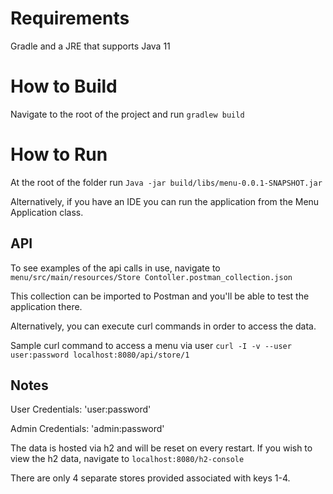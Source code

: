 # Requirements

Gradle and a JRE that supports Java 11

# How to Build
Navigate to the root of the project and run `gradlew build`

# How to Run

At the root of the folder run `Java -jar build/libs/menu-0.0.1-SNAPSHOT.jar`

Alternatively, if you have an IDE you can run the application from the Menu Application class.

## API

To see examples of the api calls in use, navigate to `menu/src/main/resources/Store Contoller.postman_collection.json`

This collection can be imported to Postman and you'll be able to test the application there.

Alternatively, you can execute curl commands in order to access the data.

Sample curl command to access a menu via user `curl -I -v --user user:password localhost:8080/api/store/1`

## Notes

User Credentials: 'user:password' 

Admin Credentials: 'admin:password'

The data is hosted via h2 and will be reset on every restart. If you wish to view the h2 data, 
navigate to `localhost:8080/h2-console`

There are only 4 separate stores provided associated with keys 1-4.